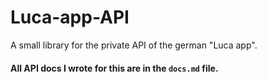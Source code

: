 # Luca-app-API
A small library for the private API of the german "Luca app".


#### All API docs I wrote for this are in the `docs.md` file.

